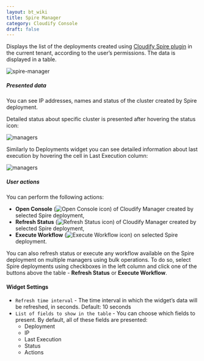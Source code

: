 ```yaml
---
layout: bt_wiki
title: Spire Manager
category: Cloudify Console
draft: false
---
```


Displays the list of the deployments created using [Cloudify Spire plugin](https://github.com/cloudify-cosmo/cloudify-spire-plugin) in the current tenant, according to the user’s permissions. The data is displayed in a table.

![spire-manager]( /images/ui/widgets/spire-manager.png )

##### Presented data

You can see IP addresses, names and status of the cluster created by Spire deployment. 

Detailed status about specific cluster is presented after hovering the status icon:

![managers]( /images/ui/widgets/spire-manager-status.png )

Similarly to Deployments widget you can see detailed information about last execution by hovering the cell in Last Execution column:

![managers]( /images/ui/widgets/spire-manager-last-execution.png ) 

##### User actions

You can perform the following actions:

* **Open Console** (![Open Console icon]( /images/ui/icons/open-console-icon.png )) of Cloudify Manager created by selected Spire deployment,
* **Refresh Status** (![Refresh Status icon]( /images/ui/icons/refresh-status-icon.png )) of Cloudify Manager created by selected Spire deployment,
* **Execute Workflow** (![Execute Workflow icon]( /images/ui/icons/execute-workflow-icon.png )) on selected Spire deployment. 

You can also refresh status or execute any workflow available on the Spire deployment on multiple managers using bulk operations. 
To do so, select Spire deployments using checkboxes in the left column and click one of the buttons above the table - **Refresh Status** or **Execute Workflow**.

#### Widget Settings
* `Refresh time interval` - The time interval in which the widget’s data will be refreshed, in seconds. Default: 10 seconds
* `List of fields to show in the table` - You can choose which fields to present. By default, all of these fields are presented:
   * Deployment
   * IP
   * Last Execution
   * Status
   * Actions
